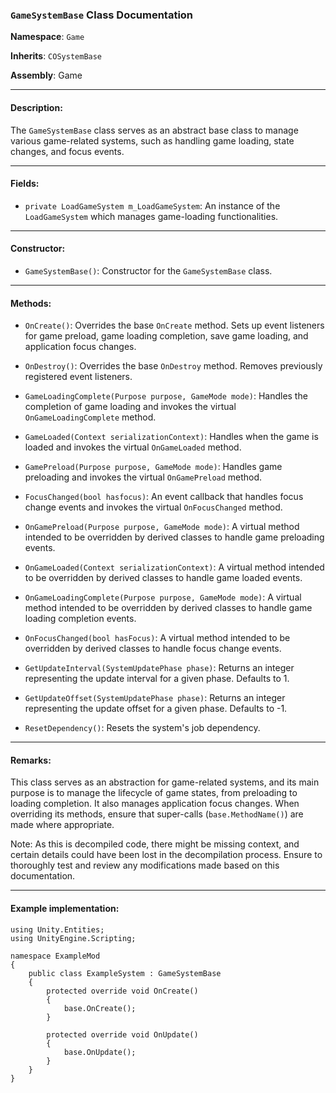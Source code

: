 ### `GameSystemBase` Class Documentation

**Namespace**: `Game`

**Inherits**: `COSystemBase`

**Assembly**: Game

---

#### Description:
The `GameSystemBase` class serves as an abstract base class to manage various game-related systems, such as handling game loading, state changes, and focus events.

---

#### Fields:

- `private LoadGameSystem m_LoadGameSystem`: An instance of the `LoadGameSystem` which manages game-loading functionalities.

---

#### Constructor:

- `GameSystemBase()`: Constructor for the `GameSystemBase` class.

---

#### Methods:

- `OnCreate()`: Overrides the base `OnCreate` method. Sets up event listeners for game preload, game loading completion, save game loading, and application focus changes.

- `OnDestroy()`: Overrides the base `OnDestroy` method. Removes previously registered event listeners.

- `GameLoadingComplete(Purpose purpose, GameMode mode)`: Handles the completion of game loading and invokes the virtual `OnGameLoadingComplete` method.

- `GameLoaded(Context serializationContext)`: Handles when the game is loaded and invokes the virtual `OnGameLoaded` method.

- `GamePreload(Purpose purpose, GameMode mode)`: Handles game preloading and invokes the virtual `OnGamePreload` method.

- `FocusChanged(bool hasfocus)`: An event callback that handles focus change events and invokes the virtual `OnFocusChanged` method.

- `OnGamePreload(Purpose purpose, GameMode mode)`: A virtual method intended to be overridden by derived classes to handle game preloading events.

- `OnGameLoaded(Context serializationContext)`: A virtual method intended to be overridden by derived classes to handle game loaded events.

- `OnGameLoadingComplete(Purpose purpose, GameMode mode)`: A virtual method intended to be overridden by derived classes to handle game loading completion events.

- `OnFocusChanged(bool hasFocus)`: A virtual method intended to be overridden by derived classes to handle focus change events.

- `GetUpdateInterval(SystemUpdatePhase phase)`: Returns an integer representing the update interval for a given phase. Defaults to 1.

- `GetUpdateOffset(SystemUpdatePhase phase)`: Returns an integer representing the update offset for a given phase. Defaults to -1.

- `ResetDependency()`: Resets the system's job dependency.

---

#### Remarks:

This class serves as an abstraction for game-related systems, and its main purpose is to manage the lifecycle of game states, from preloading to loading completion. It also manages application focus changes. When overriding its methods, ensure that super-calls (`base.MethodName()`) are made where appropriate.

Note: As this is decompiled code, there might be missing context, and certain details could have been lost in the decompilation process. Ensure to thoroughly test and review any modifications made based on this documentation.

---

#### Example implementation:
```
using Unity.Entities;
using UnityEngine.Scripting;

namespace ExampleMod
{
    public class ExampleSystem : GameSystemBase
    {
        protected override void OnCreate()
        {
            base.OnCreate();
        }

        protected override void OnUpdate()
        {
            base.OnUpdate();
        }
    }
}
```